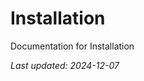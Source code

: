 <!-- markdownlint-disable MD013 line-length -->

# Installation

Documentation for Installation

*Last updated: 2024-12-07*

